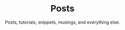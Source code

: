 ---
title: Posts
subtitle: Posts, tutorials, snippets, musings, and everything else.
layout: "archives"
---